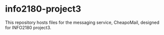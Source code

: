 # info2180-project3
This repository hosts files for the messaging service, CheapoMail, designed for INFO2180 project3.

